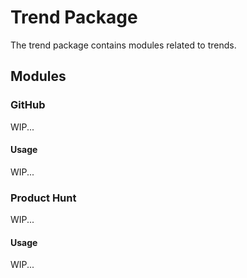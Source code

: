 # Trend Package

The trend package contains modules related to trends.

## Modules

### GitHub

WIP...

#### Usage

WIP...

### Product Hunt

WIP...

#### Usage

WIP...

